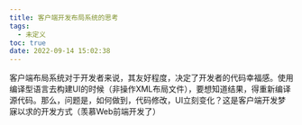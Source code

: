 ```yaml
---
title: 客户端开发布局系统的思考
tags:
  - 未定义
toc: true
date: 2022-09-14 15:02:38
---
```


客户端布局系统对于开发者来说，其友好程度，决定了开发者的代码幸福感。使用编译型语言去构建UI的时候（非操作XML布局文件），要想知道结果，得重新编译源代码。那么，问题是，如何做到，代码修改，UI立刻变化？这是客户端开发梦寐以求的开发方式（羡慕Web前端开发了）
